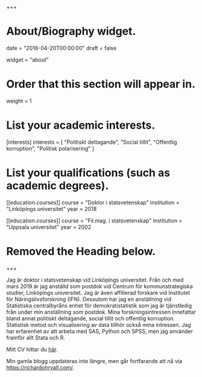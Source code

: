 +++
# About/Biography widget.

date = "2016-04-20T00:00:00"
draft = false

widget = "about"

# Order that this section will appear in.
weight = 1

# List your academic interests.
[interests]
  interests = [
    "Politiskt deltagande",
    "Social tillit",
    "Offentlig korruption",
    "Politisk polarisering"
  ]

# List your qualifications (such as academic degrees).
[[education.courses]]
  course = "Doktor i statsvetenskap"
  institution = "Linköpings universitet"
  year = 2018

[[education.courses]]
  course = "Fil.mag. i statsvetenskap"
  institution = "Uppsala universitet"
  year = 2002

# Removed the Heading below.

+++

Jag är doktor i statsvetenskap vid Linköpings universitet. Från och med mars 2019 är jag anställd som postdok vid Centrum för kommunstrategiska studier, Linköpings universitet. Jag är även affilierad forskare vid Institutet för Näringslivsforskning (IFN). Dessutom har jag en anställning vid Statistiska centralbyråns enhet för demokratistatistik som jag är tjänstledig från under min anställning som postdok. Mina forskningsintressen innefattar bland annat politiskt deltagande, social tillit och offentlig korruption. Statistisk metod och visualisering av data tillhör också mina intressen. Jag har erfarenhet av att arbeta med SAS, Python och SPSS, men jag använder framför allt Stata och R.

Mitt CV hittar du [här](/cv/cv_richard_ohrvall_sv.pdf).

Min gamla blogg uppdateras inte längre, men går fortfarande att nå via https://richardohrvall.com/. 
